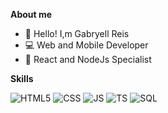 
**About me**

- 🤙 Hello! I,m Gabryell Reis
- 💻 Web and Mobile Developer
- 🚀 React and NodeJs Specialist

**Skills**

  ![HTML5](https://img.shields.io/badge/-HTML5-333333?logo=HTML5)
  ![CSS](https://img.shields.io/badge/-CSS-333333?logo=CSS)
  ![JS](https://img.shields.io/badge/-Javascript-333333?logo=javascript)
  ![TS](https://img.shields.io/badge/-Typescript-333333?logo=typescript)
  ![SQL](https://img.shields.io/badge/-SQL-333333?logo=SQL)
